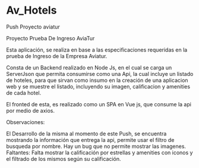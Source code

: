 # Av_Hotels
Push Proyecto aviatur

Proyecto Prueba De Ingreso AviaTur

Esta aplicación, se realiza en base a las especificaciones requeridas en la prueba de Ingreso de la Empresa Aviatur. 

Consta de un Backend realizado en Node Js, en el cual se carga un ServerJson que permita consumirse como una Api, la cual incluye un listado de hoteles, para que sirvan
como insumo en la creación de una aplicacion web y se muestre el listado, incluyendo su imagen, calificacion y amenities de cada hotel. 

El fronted de esta, es realizado como un SPA en Vue js, que consume la api por medio de axios. 

Observaciones: 

El Desarrollo de la misma al momento de este Push, se encuentra mostrando la información que entrega la api, permite usar el filtro de busqueda por nombre. 
Hay un bug que no permite mostrar las imagenes. 
Faltantes: 
Falta mostrar la calificación por estrellas y amenities con iconos y el filtrado de los mismos según su calificación. 


